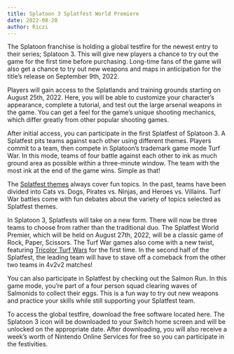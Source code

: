 ```yaml
---
title: Splatoon 3 Splatfest World Premiere
date: 2022-08-20
author: Riczi
---
```


The Splatoon franchise is holding a global testfire for the newest entry to their series; Splatoon 3. This will give new players a chance to try out the game for the first time before purchasing. Long-time fans of the game will also get a chance to try out new weapons and maps in anticipation for the title’s release on September 9th, 2022.

Players will gain access to the Splatlands and training grounds starting on August 25th, 2022. Here, you will be able to customize your character’s appearance, complete a tutorial, and test out the large arsenal weapons in the game. You can get a feel for the game’s unique shooting mechanics, which differ greatly from other popular shooting games.

After initial access, you can participate in the first Splatfest of Splatoon 3. A Splatfest pits teams against each other using different themes. Players commit to a team, then compete in Splatoon’s trademark game mode Turf War. In this mode, teams of four battle against each other to ink as much ground area as possible within a three-minute window. The team with the most ink at the end of the game wins. Simple as that!

The [Splatfest themes](https://splatoonwiki.org/wiki/Splatfest#Splatfest_team_names) always cover fun topics. In the past, teams have been divided into Cats vs. Dogs, Pirates vs. Ninjas, and Heroes vs. Villains. Turf War battles come with fun debates about the variety of topics selected as Splatfest themes.

In Splatoon 3, Splatfests will take on a new form. There will now be three teams to choose from rather than the traditional duo. The Splatfest World Premier, which will be held on August 27th, 2022, will be a classic game of Rock, Paper, Scissors. The Turf War games also come with a new twist, featuring [Tricolor Turf Wars](https://splatoonwiki.org/wiki/Tricolor_Turf_War) for the first time. In the second half of the Splatfest, the leading team will have to stave off a comeback from the other two teams in 4v2v2 matches!

You can also participate in Splatfest by checking out the Salmon Run. In this game mode, you’re part of a four person squad clearing waves of Salmonids to collect their eggs. This is a fun way to try out new weapons and practice your skills while still supporting your Splatfest team.

To access the global testfire, download the free software located here. The Splatoon 3 icon will be downloaded to your Switch home screen and will be unlocked on the appropriate date. After downloading, you will also receive a week’s worth of Nintendo Online Services for free so you can participate in the festivities.
